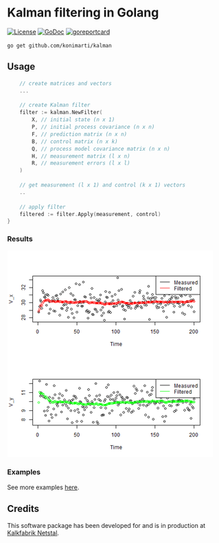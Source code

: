 # Kalman filtering in Golang

[![License](http://img.shields.io/badge/license-MIT-red.svg?style=flat)](https://github.com/konimarti/kalman/blob/master/LICENSE)
[![GoDoc](https://godoc.org/github.com/konimarti/observer?status.svg)](https://godoc.org/github.com/konimarti/kalman)
[![goreportcard](https://goreportcard.com/badge/github.com/konimarti/observer)](https://goreportcard.com/report/github.com/konimarti/kalman)

```go get github.com/konimarti/kalman```

## Usage
```go
	// create matrices and vectors
	...

	// create Kalman filter
	filter := kalman.NewFilter(
		X, // initial state (n x 1)
		P, // initial process covariance (n x n)
		F, // prediction matrix (n x n)
		B, // control matrix (n x k)
		Q, // process model covariance matrix (n x n)
		H, // measurement matrix (l x n)
		R, // measurement errors (l x l)
	)

	// get measurement (l x 1) and control (k x 1) vectors
	..

	// apply filter
	filtered := filter.Apply(measurement, control)
}
```

### Results

![Results of Kalman filtering on car example.](example/car/car.png)

### Examples

See more examples [here](example/car/car.go).

## Credits

This software package has been developed for and is in production at [Kalkfabrik Netstal](http://www.kfn.ch/en).
